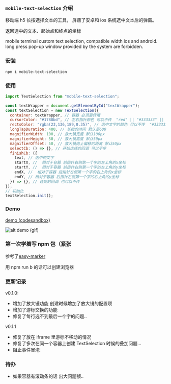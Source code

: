 ### `mobile-text-selection` 介绍

移动端 h5 长按选择文本的工具， 屏蔽了安卓和 ios 系统选中文本后的弹窗。

返回选中的文本、起始点和终点的坐标

mobile terminal custom text selection, compatible width ios and android. long press pop-up window provided by the system are forbidden.

### 安装

```
npm i mobile-text-selection
```

### 使用

```js
import TextSelection from "mobile-text-selection";

const textWrapper = document.getElementById("textWrapper");
const textSelection = new TextSelection({
  container: textWrapper, // 容器 必须要传哦
  cursorColor: "#1788bd", // 左右指针颜色 可以不传  "red" || "#333333" || "rgba(125,125,125)"
  rectsColor: "rgba(23,136,189,0.35)", // 选中文字的颜色 可以不传  "#333333aa" || "rgba(125,125,125, 0.5)" 需要是个透明色哦
  longTapDuration: 400, // 长按的时间 默认是600
  magnifierWidth: 100, // 放大镜宽度 默认100px
  magnifierHeight: 50, // 放大镜高度 默认50px
  magnifierOffset: 50, // 放大镜向上偏移的距离 默认50px
  selectCb: () => {}, // 开始选择的回调 可以不传
  finishCb: ({
    text, // 选中的文字
    startX, //  相对于容器 前指针右侧第一个字的左上角的x坐标
    startY, //  相对于容器 前指针右侧第一个字的左上角的y坐标
    endX, //  相对于容器 后指针左侧第一个字的右上角的x坐标
    endY, // 相对于容器 后指针左侧第一个字的右上角的y坐标
  }) => {}, // 选完的回调 也可以不传
});
// 初始化
textSelection.init();
```

### Demo

[demo (codesandbox)](https://codesandbox.io/s/mobile-text-selection-example-zc9k3?file=/src/App.js)

![alt demo (gif)](https://github.com/ReynardFox99/mobile-text-selection/blob/master/demo.gif "demo (gif)")

### 第一次学着写 npm 包（紧张

参考了[easy-marker](https://github.com/luojilab/easy-marker.git)

用 npm run b 的话可以创建浏览器

### 更新记录

v0.1.0:

- 增加了放大镜功能 创建时候增加了放大镜的配置项
- 增加了游标交换的功能
- 修复了每行选不到最后一个字的问题..

v0.1.1

- 修复了放在 iframe 里游标不移动的情况
- 修复了多次在同一个容器上创建 TextSelection 时候的叠加问题...
- 阻止事件冒泡

### 待办

- 如果容器有滚动条的话 出大问题额..
